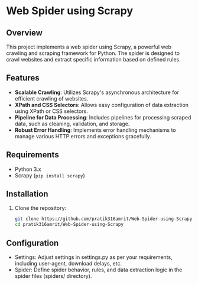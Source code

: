 # Web Spider using Scrapy

## Overview
This project implements a web spider using Scrapy, a powerful web crawling and scraping framework for Python. The spider is designed to crawl websites and extract specific information based on defined rules.

## Features
- **Scalable Crawling**: Utilizes Scrapy's asynchronous architecture for efficient crawling of websites.
- **XPath and CSS Selectors**: Allows easy configuration of data extraction using XPath or CSS selectors.
- **Pipeline for Data Processing**: Includes pipelines for processing scraped data, such as cleaning, validation, and storage.
- **Robust Error Handling**: Implements error handling mechanisms to manage various HTTP errors and exceptions gracefully.

## Requirements
- Python 3.x
- Scrapy (`pip install scrapy`)

## Installation
1. Clone the repository:
   ```bash
   git clone https://github.com/pratik316amrit/Web-Spider-using-Scrapy.git
   cd pratik316amrit/Web-Spider-using-Scrapy
   ```

## Configuration
- Settings: Adjust settings in settings.py as per your requirements, including user-agent, download delays, etc.
- Spider: Define spider behavior, rules, and data extraction logic in the spider files (spiders/ directory).

